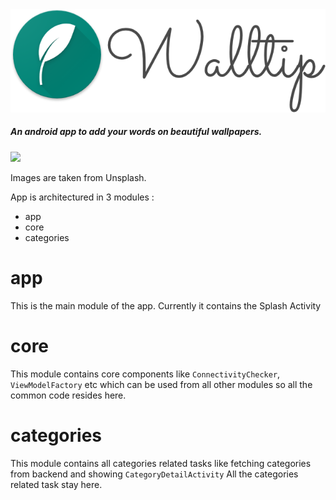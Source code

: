 <img src="./walltip.png">

##### An android app to add your words on beautiful wallpapers.


<img src="https://dl.dropboxusercontent.com/s/a3j5mntrl8e8gs4/Artboa.png" width="500">

Images are taken from Unsplash.

App is architectured in 3 modules :

- app
- core
- categories

# app 
This is the main module of the app. Currently it contains the Splash Activity

# core
This module contains core components like `ConnectivityChecker`, `ViewModelFactory` etc which can be used from all other 
modules so all the common code resides here.

# categories
This module contains all categories related tasks like fetching categories from backend and showing `CategoryDetailActivity` 
All the categories related task stay here.
 
